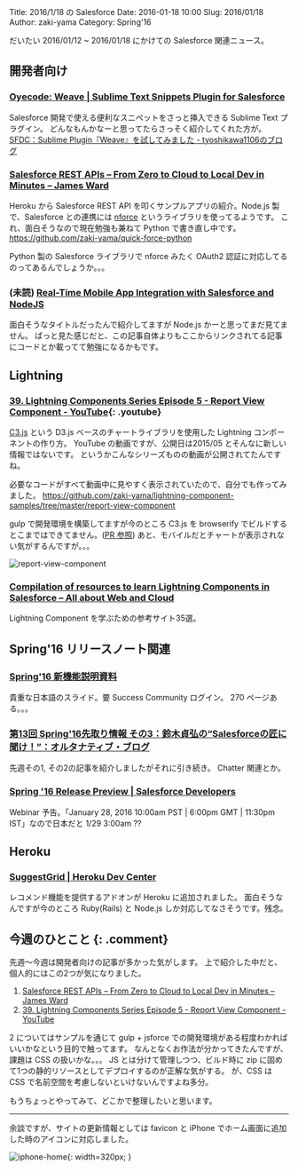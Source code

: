 Title: 2016/1/18 の Salesforce
Date: 2016-01-18 10:00
Slug: 2016/01/18
Author: zaki-yama
Category: Spring'16

だいたい 2016/01/12 ~ 2016/01/18 にかけての Salesforce 関連ニュース。

## 開発者向け

### [Oyecode: Weave | Sublime Text Snippets Plugin for Salesforce](http://www.oyecode.com/2016/01/weave-sublime-text-snippets-plugin-for.html)

Salesforce 開発で使える便利なスニペットをさっと挿入できる Sublime Text プラグイン。
どんなもんかなーと思ってたらさっそく紹介してくれた方が。
[SFDC：Sublime Plugin『Weave』を試してみました - tyoshikawa1106のブログ](http://tyoshikawa1106.hatenablog.com/entry/2016/01/15/214441)

### [Salesforce REST APIs – From Zero to Cloud to Local Dev in Minutes – James Ward](http://www.jamesward.com/2016/01/13/salesforce-rest-apis-from-zero-to-cloud-to-local-dev-in-minutes)

Heroku から Salesforce REST API を叩くサンプルアプリの紹介。Node.js 製で、Salesforce との連携には [nforce](https://github.com/kevinohara80/nforce) というライブラリを使ってるようです。
これ、面白そうなので現在勉強も兼ねて Python で書き直し中です。
https://github.com/zaki-yama/quick-force-python

Python 製の Salesforce ライブラリで nforce みたく OAuth2 認証に対応してるのってあるんでしょうか。。。


### (未読) [Real-Time Mobile App Integration with Salesforce and NodeJS](http://alvorden.com/real-time-mobile-app-integration-with-salesforce-and-nodejs/)

面白そうなタイトルだったんで紹介してますが Node.js かーと思ってまだ見てません。
ぱっと見た感じだと、この記事自体よりもここからリンクされてる記事にコードとか載ってて勉強になるかもです。

## Lightning

### [39. Lightning Components Series Episode 5 - Report View Component - YouTube](https://www.youtube.com/watch?v=FqT-NVR8MXc){: .youtube}

[C3.js](http://c3js.org/) という D3.js ベースのチャートライブラリを使用した Lightning コンポーネントの作り方。
YouTube の動画ですが、公開日は2015/05 とそんなに新しい情報ではないです。
というかこんなシリーズものの動画が公開されてたんですね。

必要なコードがすべて動画中に見やすく表示されていたので、自分でも作ってみました。
https://github.com/zaki-yama/lightning-component-samples/tree/master/report-view-component

gulp で開発環境を構築してますが今のところ C3.js を browserify でビルドするとこまではできてません。([PR 参照](https://github.com/zaki-yama/lightning-component-samples/pull/2))
あと、モバイルだとチャートが表示されない気がするんですが。。。

![report-view-component]({filename}/images/2016-01-18/report-view-component.png)


### [Compilation of resources to learn Lightning Components in Salesforce – All about Web and Cloud](http://www.jitendrazaa.com/blog/salesforce/compliation-of-resources-to-learn-lightning-components-in-salesforce/)

Lightning Component を学ぶための参考サイト35選。

## Spring'16 リリースノート関連

### [Spring'16 新機能説明資料](https://success.salesforce.com/06930000005mdS1)

貴重な日本語のスライド。要 Success Community ログイン。
270 ページある。。。

### [第13回 Spring'16先取り情報 その3：鈴木貞弘の“Salesforceの匠に聞け！”：オルタナティブ・ブログ](http://blogs.itmedia.co.jp/sadahiro29/2016/01/13_spring16_3.html)

先週その1, その2の記事を紹介しましたがそれに引き続き。
Chatter 関連とか。

### [Spring '16 Release Preview | Salesforce Developers](https://developer.salesforce.com/events/webinars/spring_16_release_preview)

Webinar 予告。「January 28, 2016 10:00am PST | 6:00pm GMT | 11:30pm IST」なので日本だと 1/29 3:00am ??

## Heroku

### [SuggestGrid | Heroku Dev Center](https://devcenter.heroku.com/articles/suggestgrid?utm_source=dlvr.it&utm_medium=twitter)

レコメンド機能を提供するアドオンが Heroku に追加されました。
面白そうなんですが今のところ Ruby(Rails) と Node.js しか対応してなさそうです。残念。

## 今週のひとこと {: .comment}

先週〜今週は開発者向けの記事が多かった気がします。
上で紹介した中だと、個人的にはこの2つが気になりました。

1. [Salesforce REST APIs – From Zero to Cloud to Local Dev in Minutes – James Ward](http://www.jamesward.com/2016/01/13/salesforce-rest-apis-from-zero-to-cloud-to-local-dev-in-minutes)
2. [39. Lightning Components Series Episode 5 - Report View Component - YouTube](https://www.youtube.com/watch?v=FqT-NVR8MXc)

2 についてはサンプルを通じて gulp + jsforce での開発環境がある程度わかればいいかなという目的で触ってます。
なんとなくお作法が分かってきたんですが、課題は CSS の扱いかな。。。
JS とは分けて管理しつつ、ビルド時に zip に固めて1つの静的リソースとしてデプロイするのが正解な気がする。
が、CSS は CSS で名前空間を考慮しないといけないんですよね多分。

もうちょっとやってみて、どこかで整理したいと思います。


---

余談ですが、サイトの更新情報としては favicon と iPhone でホーム画面に追加した時のアイコンに対応しました。

![iphone-home]({filename}/images/2016-01-18/iphone-home.png){: width=320px; }
